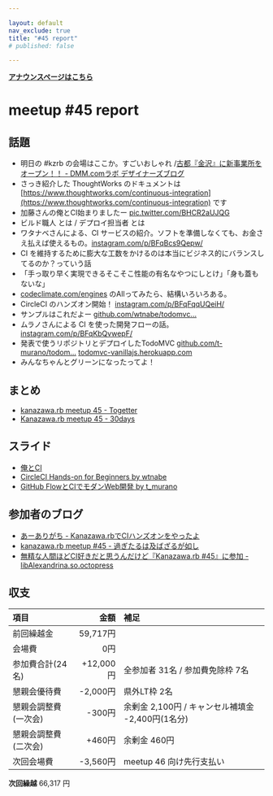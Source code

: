 ```yaml
---

layout: default
nav_exclude: true
title: "#45 report"
# published: false

---
```


<div style="text-align: left;"><a href="/45/"><strong>アナウンスページはこちら</strong></a></div> 

# meetup #45 report

## 話題

* 明日の #kzrb の会場はここか。すごいおしゃれ /[古都『金沢』に新事業所をオープン！！ - DMM.comラボ デザイナーズブログ](http://design.dmm.com/entry/2016/05/20/154027)
* さっき紹介した ThoughtWorks のドキュメントは [https://www.thoughtworks.com/continuous-integration](https://www.thoughtworks.com/continuous-integration) です
* 加藤さんの俺とCI始まりましたー [pic.twitter.com/BHCR2aUJQG](https://twitter.com/yu_kgr/status/733878441049624576/photo/1)
* ビルド職人 とは / デプロイ担当者 とは
* ワタナベさんによる、CI サービスの紹介。ソフトを準備しなくても、お金さえ払えば使えるもの。[instagram.com/p/BFqBcs9Qepw/](https://www.instagram.com/p/BFqBcs9Qepw/)
* CI を維持するために膨大な工数をかけるのは本当にビジネス的にバランスしてるのか？っていう話
* 「手っ取り早く実現できるそこそこ性能の有名なやつにしとけ」「身も蓋もないな」 
* [codeclimate.com/engines](https://codeclimate.com/engines) のAllってみたら、結構いろいろある。
* CircleCI のハンズオン開始！ [instagram.com/p/BFqFqqUQeiH/](https://www.instagram.com/p/BFqFqqUQeiH/)
* サンプルはこれだよー [github.com/wtnabe/todomvc…](https://github.com/wtnabe/todomvc-vanillajs)
* ムラノさんによる CI を使った開発フローの話。 [instagram.com/p/BFqKbQvwepF/](https://www.instagram.com/p/BFqKbQvwepF/)
* 発表で使うリポジトリとデプロイしたTodoMVC [github.com/t-murano/todom…](https://github.com/t-murano/todomvc-vanillajs-meetup45) [todomvc-vanillajs.herokuapp.com](https://todomvc-vanillajs.herokuapp.com/)
* みんなちゃんとグリーンになったってよ！

## まとめ

* [kanazawa.rb meetup 45 - Togetter](http://togetter.com/li/978082)
* [Kanazawa.rb meetup 45 - 30days](http://30d.jp/kzrb/35)


## スライド

* [俺とCI](http://www.slideshare.net/pharaohkj/ci-62487440)
* [CircleCI Hands-on for Beginners by wtnabe](https://speakerdeck.com/wtnabe/circleci-hands-on-for-beginners)
* [GitHub FlowとCIでモダンWeb開発 by t_murano](https://speakerdeck.com/murano/github-flowtocidemodanwebkai-fa)


## 参加者のブログ

* [あーありがち - Kanazawa.rbでCIハンズオンをやったよ](http://aligach.net/diary/20160521.html)
* [kanazawa.rb meetup #45 - 過ぎたるは及ばざるが如し](http://cotton-desu.hatenablog.com/entry/2016/05/28/201245)
* [無精な人間ほどCI好きだと思うんだけど『Kanazawa.rb #45』に参加 - libAlexandrina.so.octopress](https://octopress.phalanxware.com/blog/2016/05/29/busho-na-ningen-hodo-ci-suki-da-to-omou-n-kedo-kanazawa-rb-45-ni-sanka/)


## 収支

|項目                 |金額         |補足                                               |
|:--------------------|------------:|:--------------------------------------------------|
| 前回繰越金          |    59,717円 |                                                   |
| 会場費              |         0円 |                                                   |
| 参加費合計(24名)    |   +12,000円 | 全参加者 31名 / 参加費免除枠 7名                  |
| 懇親会優待費        |    -2,000円 | 県外LT枠 2名                                      |
| 懇親会調整費(一次会)|      -300円 | 余剰金 2,100円 / キャンセル補填金 -2,400円(1名分) |
| 懇親会調整費(二次会)|      +460円 | 余剰金 460円                                      |
| 次回会場費          |    -3,560円 | meetup 46 向け先行支払い                          |

**次回繰越**  66,317 円

